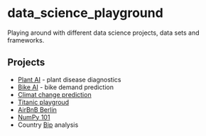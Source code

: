 # data_science_playground
Playing around with different data science projects, data sets and frameworks.
## Projects
- [Plant AI](./PlantAI) - plant disease diagnostics
- [Bike AI](./BikeAI) - bike demand prediction
- [Climat change prediction](./ClimatChangePrediction)
- [Titanic playgroud](./Titanic)
- [AirBnB Berlin](./AirBnBBerlin)
- [NumPy 101](./NumPy101)
- Country [Bip](./Bip) analysis
